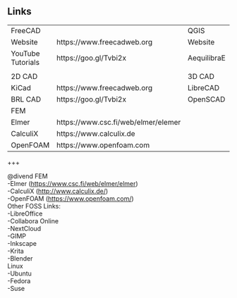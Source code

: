 ## Links
<table>

  <tr>
    <td colspan="2">FreeCAD</td>
    <td colspan="2">QGIS</td> 
  </tr>

  <tr class="links">
    <td>Website</td>
    <td>https://www.freecadweb.org</td>
    <td>Website</td>
    <td>https://qgis.org<td>
  </tr>

  <tr class="links">
    <td>YouTube Tutorials</td>
    <td>https://goo.gl/Tvbi2x</td>
    <td>AequilibraE</td>
    <td>https://aequillibrae.com<td>
  </tr>

  <tr class = "links">
    <td colspan="4"></td>
  </tr>

  <tr>
    <td colspan="2">2D CAD</td>
    <td colspan="2">3D CAD</td> 
  </tr>

  <tr class="links">
    <td>KiCad</td>
    <td>https://www.freecadweb.org</td>
    <td>LibreCAD</td>
    <td>https://qgis.org<td>
  </tr>

  <tr class="links">
    <td>BRL CAD</td>
    <td>https://goo.gl/Tvbi2x</td>
    <td>OpenSCAD</td>
    <td>https://aequillibrae.com<td>
  </tr>

  <tr>
    <td colspan="4">FEM</td>
  </tr>

  <tr class="links">
    <td>Elmer</td>
    <td>https://www.csc.fi/web/elmer/elemer</td>
  </tr>

  <tr class="links">
    <td>CalculiX</td>
    <td>https://www.calculix.de</td>
  </tr>

  <tr class="links">
    <td>OpenFOAM</td>
    <td>https://www.openfoam.com</td>
  </tr>

</table>

+++

@divend
FEM<br>
-Elmer (https://www.csc.fi/web/elmer/elmer)<br>
-CalculiX (http://www.calculix.de/)<br>
-OpenFOAM (https://www.openfoam.com/)<br>
Other FOSS Links:<br>
-LibreOffice<br>
-Collabora Online<br>
-NextCloud<br>
-GIMP<br>
-Inkscape<br>
-Krita<br>
-Blender<br>
Linux<br>
-Ubuntu<br>
-Fedora<br>
-Suse<br>